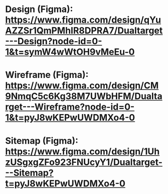 # Design (Figma): https://www.figma.com/design/qYuAZZSr1QmPMhIR8DPRA7/Dualtarget---Design?node-id=0-1&t=symW4wWtOH9vMeEu-0

# Wireframe (Figma): https://www.figma.com/design/CM9NmqC5c6Kg38M7UWbHFM/Dualtarget---Wireframe?node-id=0-1&t=pyJ8wKEPwUWDMXo4-0

# Sitemap (Figma): https://www.figma.com/design/1UhzUSgxgZFo923FNUcyY1/Dualtarget---Sitemap?t=pyJ8wKEPwUWDMXo4-0
